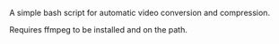 A simple bash script for automatic video conversion and compression.

Requires ffmpeg to be installed and on the path.
